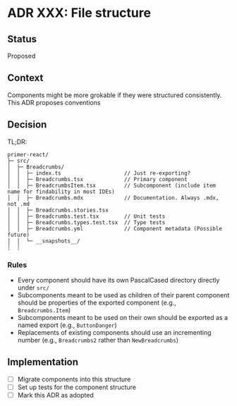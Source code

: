 # ADR XXX: File structure

## Status

Proposed

## Context

Components might be more grokable if they were structured consistently. This ADR proposes conventions

## Decision

TL;DR:

```
primer-react/
├─ src/
│  ├─ Breadcrumbs/
│  │  ├─ index.ts                    // Just re-exporting?
│  │  ├─ Breadcrumbs.tsx             // Primary component
│  │  ├─ BreadcrumbsItem.tsx         // Subcomponent (include item name for findability in most IDEs)
│  │  ├─ Breadcrumbs.mdx             // Documentation. Always .mdx, not .md
│  │  ├─ Breadcrumbs.stories.tsx
│  │  ├─ Breadcrumbs.test.tsx        // Unit tests
│  │  ├─ Breadcrumbs.types.test.tsx  // Type tests
│  │  ├─ Breadcrumbs.yml             // Component metadata (Possible future)
│  │  └─ __snapshots__/
┆  ┆
```

### Rules

- Every component should have its own PascalCased directory directly under `src/`
- Subcomponents meant to be used as children of their parent component should be properties of the exported component (e.g., `Breadcrumbs.Item`)
- Subcomponents meant to be used on their own should be exported as a named export (e.g., `ButtonDanger`)
- Replacements of existing components should use an incrementing number (e.g., `Breadcrumbs2` rather than `NewBreadcrumbs`)

## Implementation

- [ ] Migrate components into this structure
- [ ] Set up tests for the component structure
- [ ] Mark this ADR as adopted
